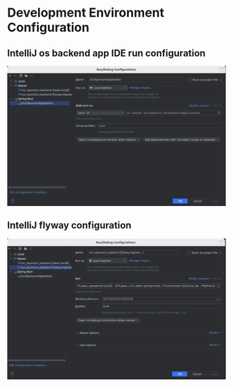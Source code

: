 # Development Environment Configuration

## IntelliJ os backend app IDE run configuration

![root directory](images/osbackend_app_config.png)

## IntelliJ flyway configuration

![root directory](images/backend_flyway_intellij_config.png)

